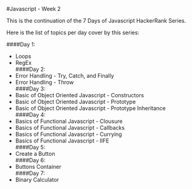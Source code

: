 #Javascript - Week 2

This is the continuation of the 7 Days of Javascript HackerRank Series.

Here is the list of topics per day cover by this series:  

####Day 1:  
  + Loops  
  + RegEx  
####Day 2:
  + Error Handling - Try, Catch, and Finally  
  + Error Handling - Throw  
####Day 3:
  + Basic of Object Oriented Javascript - Constructors  
  + Basic of Object Oriented Javascript - Prototype  
  + Basic of Object Oriented Javascript - Prototype Inheritance  
####Day 4:
  + Basics of Functional Javascript - Clousure  
  + Basics of Functional Javascript - Callbacks  
  + Basics of Functional Javascript - Currying  
  + Basics of Functional Javascript - IIFE  
####Day 5:
  + Create a Button  
####Day 6:
  + Buttons Container  
####Day 7:
  + Binary Calculator  

